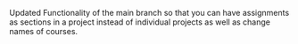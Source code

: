 Updated Functionality of the main branch so that you can have assignments as sections in a project instead of individual projects as well as change names of courses.
